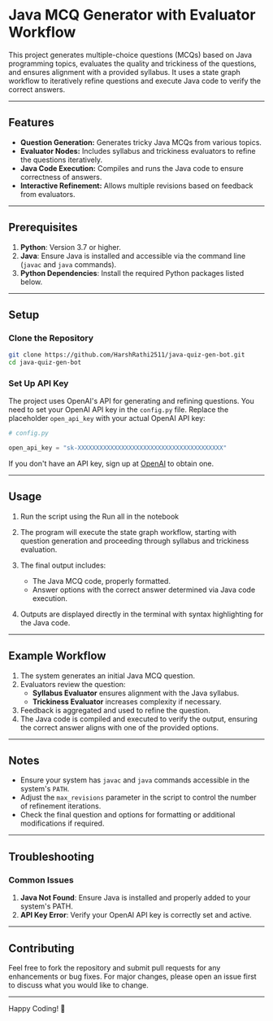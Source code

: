 # Java MCQ Generator with Evaluator Workflow

This project generates multiple-choice questions (MCQs) based on Java programming topics, evaluates the quality and trickiness of the questions, and ensures alignment with a provided syllabus. It uses a state graph workflow to iteratively refine questions and execute Java code to verify the correct answers.

---

## Features

- **Question Generation:** Generates tricky Java MCQs from various topics.
- **Evaluator Nodes:** Includes syllabus and trickiness evaluators to refine the questions iteratively.
- **Java Code Execution:** Compiles and runs the Java code to ensure correctness of answers.
- **Interactive Refinement:** Allows multiple revisions based on feedback from evaluators.

---

## Prerequisites

1. **Python**: Version 3.7 or higher.
2. **Java**: Ensure Java is installed and accessible via the command line (`javac` and `java` commands).
3. **Python Dependencies**: Install the required Python packages listed below.

---

## Setup

###  Clone the Repository

```bash
git clone https://github.com/HarshRathi2511/java-quiz-gen-bot.git
cd java-quiz-gen-bot
```

###  Set Up API Key

The project uses OpenAI's API for generating and refining questions. You need to set your OpenAI API key in the `config.py` file. Replace the placeholder `open_api_key` with your actual OpenAI API key:

```python
# config.py

open_api_key = "sk-XXXXXXXXXXXXXXXXXXXXXXXXXXXXXXXXXXXXXXXX"
```

If you don't have an API key, sign up at [OpenAI](https://platform.openai.com/) to obtain one.

---

## Usage

1. Run the script using the Run all in the notebook

2. The program will execute the state graph workflow, starting with question generation and proceeding through syllabus and trickiness evaluation.

3. The final output includes:
   - The Java MCQ code, properly formatted.
   - Answer options with the correct answer determined via Java code execution.

4. Outputs are displayed directly in the terminal with syntax highlighting for the Java code.

---

## Example Workflow

1. The system generates an initial Java MCQ question.
2. Evaluators review the question:
   - **Syllabus Evaluator** ensures alignment with the Java syllabus.
   - **Trickiness Evaluator** increases complexity if necessary.
3. Feedback is aggregated and used to refine the question.
4. The Java code is compiled and executed to verify the output, ensuring the correct answer aligns with one of the provided options.

---

## Notes

- Ensure your system has `javac` and `java` commands accessible in the system's `PATH`.
- Adjust the `max_revisions` parameter in the script to control the number of refinement iterations.
- Check the final question and options for formatting or additional modifications if required.

---

## Troubleshooting

### Common Issues

1. **Java Not Found**: Ensure Java is installed and properly added to your system's PATH.
2. **API Key Error**: Verify your OpenAI API key is correctly set and active.

---

## Contributing

Feel free to fork the repository and submit pull requests for any enhancements or bug fixes. For major changes, please open an issue first to discuss what you would like to change.

---

Happy Coding! 🎉

